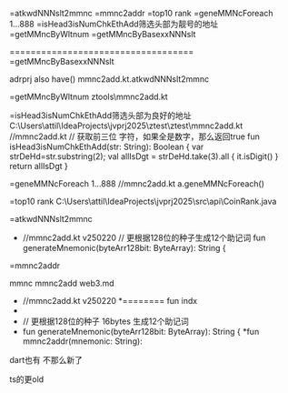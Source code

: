 
=atkwdNNNslt2mmnc
=mmnc2addr
=top10 rank
=geneMMNcForeach 1...888
=isHead3isNumChkEthAdd筛选头部为靓号的地址
=getMMncByWltnum
=getMMncByBasexxNNNslt


===================================
=getMMncByBasexxNNNslt

adrprj also have()
mmnc2add.kt.atkwdNNNslt2mmnc

=getMMncByWltnum
ztools\mmnc2add.kt


=isHead3isNumChkEthAdd筛选头部为良好的地址
C:\Users\attil\IdeaProjects\jvprj2025\ztest\ztest\mmnc2add.kt
//mmnc2add.kt
// 获取前三位 字符，如果全是数字，那么返回true
fun isHead3isNumChkEthAdd(str: String): Boolean {
var strDeHd=str.substring(2);
val allIsDgt = strDeHd.take(3).all { it.isDigit() }
return allIsDgt
}

=geneMMNcForeach 1...888
//mmnc2add.kt a.geneMMNcForeach()

=top10 rank
C:\Users\attil\IdeaProjects\jvprj2025\src\api\CoinRank.java

=atkwdNNNslt2mmnc
* //mmnc2add.kt  v250220
// 更根据128位的种子生成12个助记词
fun generateMnemonic(byteArr128bit: ByteArray): String {


=mmnc2addr

mmnc mmnc2add web3.md

* //mmnc2add.kt  v250220
  *======== fun indx
*
* // 更根据128位的种子  16bytes 生成12个助记词
* fun generateMnemonic(byteArr128bit: ByteArray): String {
  *fun mmnc2addr(mnemonic: String):



dart也有   不那么新了


ts的更old

